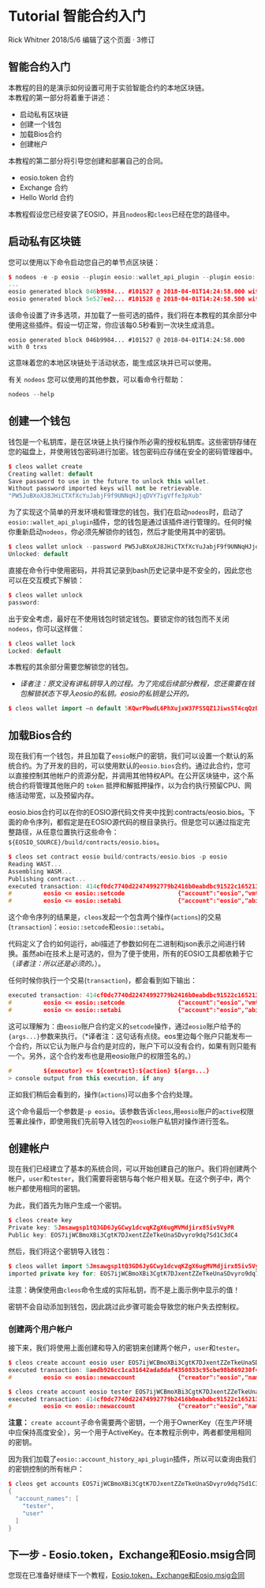Tutorial 智能合约入门 
==================
Rick Whitner 2018/5/6 编辑了这个页面 · 3修订

智能合约入门
-------------------------------------------
本教程的目的是演示如何设置可用于实验智能合约的本地区块链。  
本教程的第一部分将着重于讲述：

* 启动私有区块链
* 创建一个钱包
* 加载Bios合约
* 创建帐户

本教程的第二部分将引导您创建和部署自己的合同。

* eosio.token 合约
* Exchange 合约
* Hello World 合约

本教程假设您已经安装了EOSIO，并且`nodeos`和`cleos`已经在您的路径中。

启动私有区块链
------------
您可以使用以下命令启动您自己的单节点区块链：
```cpp
$ nodeos -e -p eosio --plugin eosio::wallet_api_plugin --plugin eosio::chain_api_plugin --plugin eosio::account_history_api_plugin 
...
eosio generated block 046b9984... #101527 @ 2018-04-01T14:24:58.000 with 0 trxs
eosio generated block 5e527ee2... #101528 @ 2018-04-01T14:24:58.500 with 0 trxs
```
该命令设置了许多选项，并加载了一些可选的插件，我们将在本教程的其余部分中使用这些插件。假设一切正常，你应该每0.5秒看到一次块生成消息。
```c/cpp
eosio generated block 046b9984... #101527 @ 2018-04-01T14:24:58.000 with 0 trxs
```
这意味着您的本地区块链处于活动状态，能生成区块并已可以使用。

有关 `nodeos` 您可以使用的其他参数，可以看命令行帮助：
```cpp
nodeos --help
```
创建一个钱包
-----------
钱包是一个私钥库，是在区块链上执行操作所必需的授权私钥库。这些密钥存储在您的磁盘上，并使用钱包密码进行加密。钱包密码应存储在安全的密码管理器中。
```cpp
$ cleos wallet create
Creating wallet: default
Save password to use in the future to unlock this wallet.
Without password imported keys will not be retrievable.
"PW5JuBXoXJ8JHiCTXfXcYuJabjF9f9UNNqHJjqDVY7igVffe3pXub"
```
为了实现这个简单的开发环境和管理您的钱包，我们在启动`nodeos`时，启动了`eosio::wallet_api_plugin`插件，您的钱包是通过该插件进行管理的。任何时候你重新启动`nodeos`，你必须先解锁你的钱包，然后才能使用其中的密钥。
```cpp
$ cleos wallet unlock --password PW5JuBXoXJ8JHiCTXfXcYuJabjF9f9UNNqHJjqDVY7igVffe3pXub
Unlocked: default
```
直接在命令行中使用密码，并将其记录到bash历史记录中是不安全的，因此您也可以在交互模式下解锁：
```cpp
$ cleos wallet unlock
password:
```
出于安全考虑，最好在不使用钱包时锁定钱包。要锁定你的钱包而不关闭`nodeos`，你可以这样做：
```cpp
$ cleos wallet lock
Locked: default
```
本教程的其余部分需要您解锁您的钱包。
* *译者注：原文没有讲私钥导入的过程。为了完成后续部分教程，您还需要在钱包解锁状态下导入eosio的私钥。eosio的私钥是公开的。*
```cpp
$ cleos wallet import –n default 5KQwrPbwdL6PhXujxW37FSSQZ1JiwsST4cqQzDeyXtP79zkvFD3
```
加载Bios合约
-----------
现在我们有一个钱包，并且加载了`eosio`帐户的密钥，我们可以设置一个默认的系统合约。为了开发的目的，可以使用默认的`eosio.bios`合约。通过此合约，您可以直接控制其他帐户的资源分配，并调用其他特权API。在公开区块链中，这个系统合约将管理其他账户的 `token` 抵押和解抵押操作，以为合约执行预留CPU、网络活动带宽，以及预留内存。

eosio.bios合约可以在你的EOSIO源代码文件夹中找到:contracts/eosio.bios。下面的命令序列，都假定是在EOSIO源代码的根目录执行。但是您可以通过指定完整路径，从任意位置执行这些命令：`${EOSIO_SOURCE}/build/contracts/eosio.bios`。
```cpp
$ cleos set contract eosio build/contracts/eosio.bios -p eosio
Reading WAST...
Assembling WASM...
Publishing contract...
executed transaction: 414cf0dc7740d22474992779b2416b0eabdbc91522c16521307dd682051af083  4068 bytes  10000 cycles
#         eosio <= eosio::setcode               {"account":"eosio","vmtype":0,"vmversion":0,"code":"0061736d0100000001ab011960037f7e7f0060057f7e7e7e...
#         eosio <= eosio::setabi                {"account":"eosio","abi":{"types":[],"structs":[{"name":"set_account_limits","base":"","fields":[{"n...
```
这个命令序列的结果是，`cleos`发起一个包含两个操作(`actions`)的交易(`transaction`)：`eosio::setcode`和`eosio::setabi`。

代码定义了合约如何运行，abi描述了参数如何在二进制和json表示之间进行转换。虽然abi在技术上是可选的，但为了便于使用，所有的EOSIO工具都依赖于它（*译者注：所以还是必须的。*）。

任何时候你执行一个交易(`transaction`)，都会看到如下输出：
```cpp
executed transaction: 414cf0dc7740d22474992779b2416b0eabdbc91522c16521307dd682051af083  4068 bytes  10000 cycles
#         eosio <= eosio::setcode               {"account":"eosio","vmtype":0,"vmversion":0,"code":"0061736d0100000001ab011960037f7e7f0060057f7e7e7e...
#         eosio <= eosio::setabi                {"account":"eosio","abi":{"types":[],"structs":[{"name":"set_account_limits","base":"","fields":[{"n...
```
这可以理解为：由`eosio`账户合约定义的`setcode`操作，通过`eosio`账户给予的`{args...}`参数来执行。（*译者注：这句话有点绕。eos里边每个账户只能发布一个合约，所以它认为账户与合约是对应的，账户下可以没有合约，如果有则只能有一个。另外，这个合约发布也是用eosio账户的权限签名的。）
```cpp
#         ${executor} <= ${contract}:${action} ${args...}
> console output from this execution, if any
```
正如我们稍后会看到的，操作(`actions`)可以由多个合约处理。

这个命令最后一个参数是`-p eosio`。该参数告诉`cleos`,用`eosio`账户的`active`权限签署此操作，即使用我们先前导入钱包的`eosio`账户私钥对操作进行签名。

创建帐户
-------
现在我们已经建立了基本的系统合同，可以开始创建自己的账户。我们将创建两个帐户，`user`和`tester`，我们需要将密钥与每个帐户相关联。在这个例子中，两个帐户都使用相同的密钥。

为此，我们首先为账户生成一个密钥。
```cpp
$ cleos create key
Private key: 5Jmsawgsp1tQ3GD6JyGCwy1dcvqKZgX6ugMVMdjirx85iv5VyPR
Public key: EOS7ijWCBmoXBi3CgtK7DJxentZZeTkeUnaSDvyro9dq7Sd1C3dC4
```
然后，我们将这个密钥导入钱包：
```cpp
$ cleos wallet import 5Jmsawgsp1tQ3GD6JyGCwy1dcvqKZgX6ugMVMdjirx85iv5VyPR
imported private key for: EOS7ijWCBmoXBi3CgtK7DJxentZZeTkeUnaSDvyro9dq7Sd1C3dC4
```
注意：确保使用由`cleos`命令生成的实际私钥，而不是上面示例中显示的值！

密钥不会自动添加到钱包，因此跳过此步骤可能会导致您的帐户失去控制权。

### 创建两个用户帐户

接下来，我们将使用上面创建和导入的密钥来创建两个帐户，`user`和`tester`。
```cpp
$ cleos create account eosio user EOS7ijWCBmoXBi3CgtK7DJxentZZeTkeUnaSDvyro9dq7Sd1C3dC4 EOS7ijWCBmoXBi3CgtK7DJxentZZeTkeUnaSDvyro9dq7Sd1C3dC4
executed transaction: 8aedb926cc1ca31642ada8daf4350833c95cbe98b869230f44da76d70f6d6242  364 bytes  1000 cycles
#         eosio <= eosio::newaccount            {"creator":"eosio","name":"user","owner":{"threshold":1,"keys":[{"key":"EOS7ijWCBmoXBi3CgtK7DJxentZZ...

$ cleos create account eosio tester EOS7ijWCBmoXBi3CgtK7DJxentZZeTkeUnaSDvyro9dq7Sd1C3dC4 EOS7ijWCBmoXBi3CgtK7DJxentZZeTkeUnaSDvyro9dq7Sd1C3dC4
executed transaction: 414cf0dc7740d22474992779b2416b0eabdbc91522c16521307dd682051af083 366 bytes  1000 cycles
#         eosio <= eosio::newaccount            {"creator":"eosio","name":"tester","owner":{"threshold":1,"keys":[{"key":"EOS7ijWCBmoXBi3CgtK7DJxentZZ...
```
**注意：** `create account`子命令需要两个密钥，一个用于OwnerKey（在生产环境中应保持高度安全），另一个用于ActiveKey。在本教程示例中，两者都使用相同的密钥。

因为我们加载了`eosio::account_history_api_plugin`插件，所以可以查询由我们的密钥控制的所有帐户：
```cpp
$ cleos get accounts EOS7ijWCBmoXBi3CgtK7DJxentZZeTkeUnaSDvyro9dq7Sd1C3dC4
{
  "account_names": [
    "tester",
    "user"
  ]
}
```
下一步 - Eosio.token，Exchange和Eosio.msig合同
---------------------------------------------
您现在已准备好继续下一个教程，[Eosio.token，Exchange和Eosio.msig合同](https://github.com/eosio/eos/wiki/Tutorial-eosio-token-Contract)
